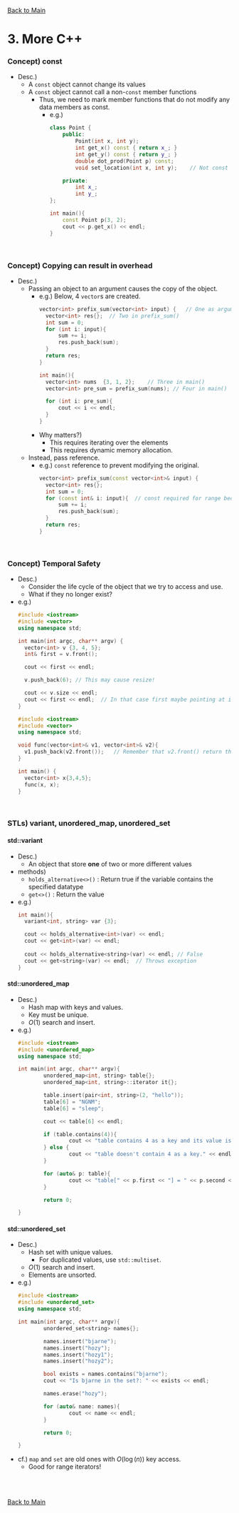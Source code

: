 [Back to Main](../main.md)

# 3. More C++

### Concept) const
- Desc.)
  - A `const` object cannot change its values
  - A `const` object cannot call a non-`const` member functions
    - Thus, we need to mark member functions that do not modify any data members as const.
      - e.g.)
        ```cpp
        class Point {
            public:
                Point(int x, int y);
                int get_x() const { return x_; }
                int get_y() const { return y_; }
                double dot_prod(Point p) const;
                void set_location(int x, int y);    // Not const

            private:
                int x_;
                int y_;
        };

        int main(){
            const Point p(3, 2);
            cout << p.get_x() << endl;
        }
        ```

<br>

### Concept) Copying can result in overhead
- Desc.)
  - Passing an object to an argument causes the copy of the object.
    - e.g.) Below, 4 `vector`s are created.
      ```cpp
      vector<int> prefix_sum(vector<int> input) {   // One as argument <- Copy!
        vector<int> res{};  // Two in prefix_sum()
        int sum = 0;
        for (int i: input){
            sum += i;
            res.push_back(sum);
        }
        return res;
      }

      int main(){
        vector<int> nums  {3, 1, 2};    // Three in main()
        vector<int> pre_sum = prefix_sum(nums); // Four in main()

        for (int i: pre_sum){
            cout << i << endl;
        }
      }
      ```
    - Why matters?)
      - This requires iterating over the elements
      - This requires dynamic memory allocation.
  - Instead, pass reference.
    - e.g.) `const` reference to prevent modifying the original.
      ```cpp
      vector<int> prefix_sum(const vector<int>& input) {
        vector<int> res{}; 
        int sum = 0;
        for (const int& i: input){  // const required for range because we defined input to be const
            sum += i;
            res.push_back(sum);
        }
        return res;
      }
      ```

<br>

### Concept) Temporal Safety
- Desc.)
  - Consider the life cycle of the object that we try to access and use.
  - What if they no longer exist?
- e.g.)
  ```cpp
  #include <iostream>
  #include <vector>
  using namespace std;

  int main(int argc, char** argv) {
    vector<int> v {3, 4, 5};
    int& first = v.front();

    cout << first << endl;

    v.push_back(6); // This may cause resize!

    cout << v.size << endl;
    cout << first << endl;  // In that case first maybe pointing at invalid address!
  }
  ```
  ```cpp
  #include <iostream>
  #include <vector>
  using namespace std;

  void func(vector<int>& v1, vector<int>& v2){
    v1.push_back(v2.front());   // Remember that v2.front() return the reference!
  }

  int main() {
    vector<int> x{3,4,5};
    func(x, x);
  }
  ```

<br>

### STLs) variant, unordered_map, unordered_set
#### std::variant
- Desc.)
  - An object that store **one** of two or more different values
- methods)
  - `holds_alternative<>()` : Return true if the variable contains the specified datatype
  - `get<>()` : Return the value
- e.g.)
  ```cpp
  int main(){
    variant<int, string> var {3};

    cout << holds_alternative<int>(var) << endl;
    cout << get<int>(var) << endl;
    
    cout << holds_alternative<string>(var) << endl; // False
    cout << get<string>(var) << endl;  // Throws exception
  }
  ```


#### std::unordered_map
- Desc.)
  - Hash map with keys and values.
  - Key must be unique.
  - $`O(1)`$ search and insert.
- e.g.)
  ```cpp
  #include <iostream>
  #include <unordered_map>
  using namespace std;
  
  int main(int argc, char** argv){
          unordered_map<int, string> table{};
          unordered_map<int, string>::iterator it{};
  
          table.insert(pair<int, string>(2, "hello"));
          table[6] = "NGNM";
          table[6] = "sleep";
  
          cout << table[6] << endl;
  
          if (table.contains(4)){
                  cout << "table contains 4 as a key and its value is " << table[4] << endl;
          } else {
                  cout << "table doesn't contain 4 as a key." << endl;
          }
  
          for (auto& p: table){
                  cout << "table[" << p.first << "] = " << p.second << endl;
          }
  
          return 0;
  
  }
  ```


#### std::unordered_set
- Desc.)
  - Hash set with unique values.
    - For duplicated values, use `std::multiset`.
  - $`O(1)`$ search and insert.
  - Elements are unsorted.
- e.g.)
  ```cpp
  #include <iostream>
  #include <unordered_set>
  using namespace std;
  
  int main(int argc, char** argv){
          unordered_set<string> names{};
  
          names.insert("bjarne");
          names.insert("hozy");
          names.insert("hozy1");
          names.insert("hozy2");
  
          bool exists = names.contains("bjarne");
          cout << "Is bjarne in the set?: " << exists << endl;
  
          names.erase("hozy");
  
          for (auto& name: names){
                  cout << name << endl;
          }
  
          return 0;
  
  }
  ```
- cf.) `map` and `set` are old ones with $`O(\log(n))`$ key access.
  - Good for range iterators!

<br><br>

[Back to Main](../main.md)